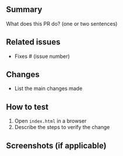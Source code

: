 <!-- Please describe the change and why it is needed. -->

## Summary

What does this PR do? (one or two sentences)

## Related issues

- Fixes # (issue number)

## Changes

- List the main changes made

## How to test

1. Open `index.html` in a browser
2. Describe the steps to verify the change

## Screenshots (if applicable)


